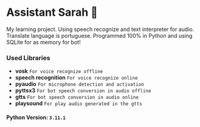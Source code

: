 # Assistant Sarah 🤩
My learning project. Using speech recognize and text interpreter for audio. Translate language is portuguese. Programmed 100% in Python and using SQLite for as memory for bot!

### Used Libraries
- **vosk** ```For voice recognize offline```
- **speech recognition** ```For voice recognize online```
- **pyaudio** ```For microphone detection and activation```
- **pyttsx3** ```For bot speech conversion in audio offline```
- **gtts** ```For bot speech conversion in audio online```
- **playsound** ```For play audio generated in the gtts```

#### Python Version: ```3.11.1```